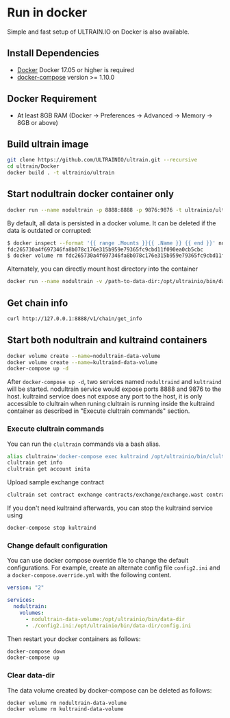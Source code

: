 # Run in docker

Simple and fast setup of ULTRAIN.IO on Docker is also available.

## Install Dependencies
 - [Docker](https://docs.docker.com) Docker 17.05 or higher is required
 - [docker-compose](https://docs.docker.com/compose/) version >= 1.10.0

## Docker Requirement
 - At least 8GB RAM (Docker -> Preferences -> Advanced -> Memory -> 8GB or above)

## Build ultrain image

```bash
git clone https://github.com/ULTRAINIO/ultrain.git --recursive
cd ultrain/Docker
docker build . -t ultrainio/ultrain
```

## Start nodultrain docker container only

```bash
docker run --name nodultrain -p 8888:8888 -p 9876:9876 -t ultrainio/ultrain nodultraind.sh arg1 arg2
```

By default, all data is persisted in a docker volume. It can be deleted if the data is outdated or corrupted:
``` bash
$ docker inspect --format '{{ range .Mounts }}{{ .Name }} {{ end }}' nodultrain
fdc265730a4f697346fa8b078c176e315b959e79365fc9cbd11f090ea0cb5cbc
$ docker volume rm fdc265730a4f697346fa8b078c176e315b959e79365fc9cbd11f090ea0cb5cbc
```

Alternately, you can directly mount host directory into the container
```bash
docker run --name nodultrain -v /path-to-data-dir:/opt/ultrainio/bin/data-dir -p 8888:8888 -p 9876:9876 -t ultrainio/ultrain nodultraind.sh arg1 arg2
```

## Get chain info

```bash
curl http://127.0.0.1:8888/v1/chain/get_info
```

## Start both nodultrain and kultraind containers

```bash
docker volume create --name=nodultrain-data-volume
docker volume create --name=kultraind-data-volume
docker-compose up -d
```

After `docker-compose up -d`, two services named `nodultraind` and `kultraind` will be started. nodultrain service would expose ports 8888 and 9876 to the host. kultraind service does not expose any port to the host, it is only accessible to clultrain when runing clultrain is running inside the kultraind container as described in "Execute clultrain commands" section.


### Execute clultrain commands

You can run the `clultrain` commands via a bash alias.

```bash
alias clultrain='docker-compose exec kultraind /opt/ultrainio/bin/clultrain -H nodultraind'
clultrain get info
clultrain get account inita
```

Upload sample exchange contract

```bash
clultrain set contract exchange contracts/exchange/exchange.wast contracts/exchange/exchange.abi
```

If you don't need kultraind afterwards, you can stop the kultraind service using

```bash
docker-compose stop kultraind
```
### Change default configuration

You can use docker compose override file to change the default configurations. For example, create an alternate config file `config2.ini` and a `docker-compose.override.yml` with the following content.

```yaml
version: "2"

services:
  nodultrain:
    volumes:
      - nodultrain-data-volume:/opt/ultrainio/bin/data-dir
      - ./config2.ini:/opt/ultrainio/bin/data-dir/config.ini
```

Then restart your docker containers as follows:

```bash
docker-compose down
docker-compose up
```

### Clear data-dir
The data volume created by docker-compose can be deleted as follows:

```bash
docker volume rm nodultrain-data-volume
docker volume rm kultraind-data-volume
```
